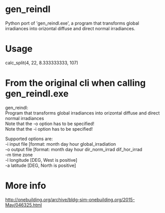 # gen_reindl
 Python port of 'gen_reindl.exe', a program that transforms global irradiances into orizontal diffuse and direct normal irradiances.
 
 
# Usage

calc_split(4, 22, 8.333333333, 107)

# From the original cli when calling gen_reindl.exe
 
gen_reindl:  
Program that transforms global irradiances into orizontal diffuse and direct normal irradiances  
Note that the -o option has to be specified!  
Note that the -i option has to be specified!  

Supported options are:  
-i     input file [format: month day hour global_irradiation  
-o     output file [format: month day hour dir_norm_irrad dif_hor_irrad  
-m     time zone  
-l     longitude [DEG, West is positive]  
-a     latitude [DEG, North is positive]  


# More info

http://onebuilding.org/archive/bldg-sim-onebuilding.org/2015-May/046325.html


